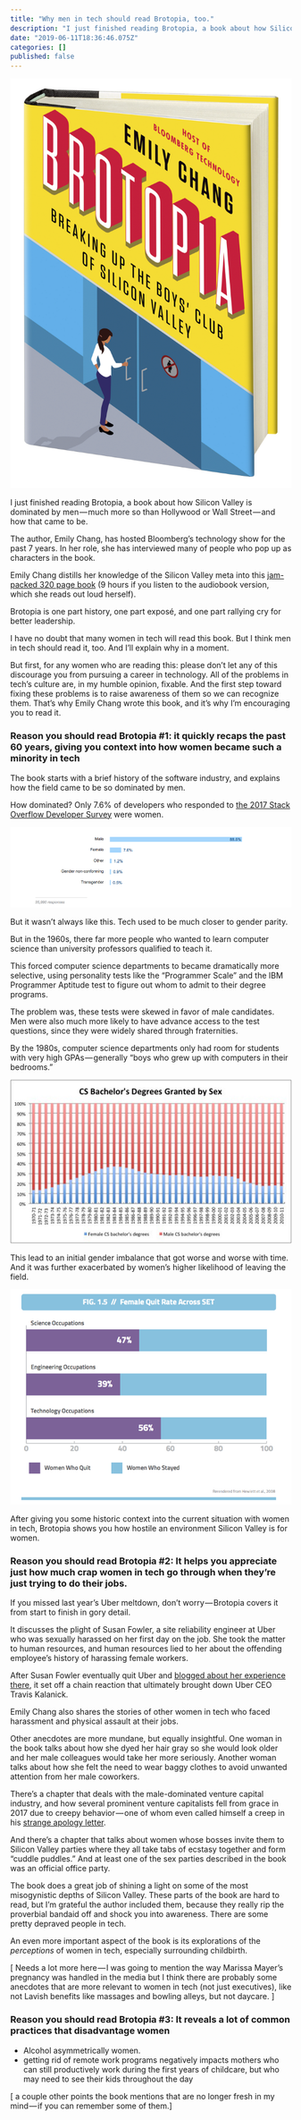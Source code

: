 ```yaml
---
title: "Why men in tech should read Brotopia, too."
description: "I just finished reading Brotopia, a book about how Silicon Valley is dominated by men — much more so than Hollywood or Wall Street — and…"
date: "2019-06-11T18:36:46.075Z"
categories: []
published: false
---
```


![](./asset-1.png)

I just finished reading Brotopia, a book about how Silicon Valley is dominated by men — much more so than Hollywood or Wall Street — and how that came to be.

The author, Emily Chang, has hosted Bloomberg’s technology show for the past 7 years. In her role, she has interviewed many of people who pop up as characters in the book.

Emily Chang distills her knowledge of the Silicon Valley meta into this [jam-packed 320 page book](https://www.amazon.com/gp/product/B078SG9X3Q/ref=as_li_tl?ie=UTF8&camp=1789&creative=9325&creativeASIN=B078SG9X3Q&linkCode=as2&tag=out0b4b-20&linkId=7a740be78391e1f91909c497899562f2) (9 hours if you listen to the audiobook version, which she reads out loud herself).

Brotopia is one part history, one part exposé, and one part rallying cry for better leadership.

I have no doubt that many women in tech will read this book. But I think men in tech should read it, too. And I’ll explain why in a moment.

But first, for any women who are reading this: please don’t let any of this discourage you from pursuing a career in technology. All of the problems in tech’s culture are, in my humble opinion, fixable. And the first step toward fixing these problems is to raise awareness of them so we can recognize them. That’s why Emily Chang wrote this book, and it’s why I’m encouraging you to read it.

### Reason you should read Brotopia #1: it quickly recaps the past 60 years, giving you context into how women became such a minority in tech

The book starts with a brief history of the software industry, and explains how the field came to be so dominated by men. 

How dominated? Only 7.6% of developers who responded to [the 2017 Stack Overflow Developer Survey](https://medium.freecodecamp.org/73-of-programmers-are-web-developers-and-other-insights-from-stack-overflows-massive-2017-survey-89a13b11e370#31e7) were women.

![](./asset-2.png)

But it wasn’t always like this. Tech used to be much closer to gender parity.

But in the 1960s, there far more people who wanted to learn computer science than university professors qualified to teach it.

This forced computer science departments to became dramatically more selective, using personality tests like the “Programmer Scale” and the IBM Programmer Aptitude test to figure out whom to admit to their degree programs.

The problem was, these tests were skewed in favor of male candidates. Men were also much more likely to have advance access to the test questions, since they were widely shared through fraternities.

By the 1980s, computer science departments only had room for students with very high GPAs — generally “boys who grew up with computers in their bedrooms.”

![Computer Science undergraduate degrees issued in the US by sex. Today, less than 20% of CS undergrads are female, down from nearly 40% in 1983. [Graph by Computerworld](https://www.computerworld.com/article/2474991/it-careers/women-computer-science-grads--the-bump-before-the-decline.html).](./asset-3.jpeg)

This lead to an initial gender imbalance that got worse and worse with time. And it was further exacerbated by women’s higher likelihood of leaving the field.

![56% of women in tech abandon their careers within 12 years — far higher than other fields. ([Graph by National Center for Women & Information Technology](https://www.ncwit.org/sites/default/files/resources/womenintech_facts_fullreport_05132016.pdf))](./asset-4.png)

After giving you some historic context into the current situation with women in tech, Brotopia shows you how hostile an environment Silicon Valley is for women.

### Reason you should read Brotopia #2: It helps you appreciate just how much crap women in tech go through when they’re just trying to do their jobs.

If you missed last year’s Uber meltdown, don’t worry — Brotopia covers it from start to finish in gory detail. 

It discusses the plight of Susan Fowler, a site reliability engineer at Uber who was sexually harassed on her first day on the job. She took the matter to human resources, and human resources lied to her about the offending employee’s history of harassing female workers. 

After Susan Fowler eventually quit Uber and [blogged about her experience there](https://www.susanjfowler.com/blog/2017/2/19/reflecting-on-one-very-strange-year-at-uber), it set off a chain reaction that ultimately brought down Uber CEO Travis Kalanick.

Emily Chang also shares the stories of other women in tech who faced harassment and physical assault at their jobs.

Other anecdotes are more mundane, but equally insightful. One woman in the book talks about how she dyed her hair gray so she would look older and her male colleagues would take her more seriously. Another woman talks about how she felt the need to wear baggy clothes to avoid unwanted attention from her male coworkers.

There’s a chapter that deals with the male-dominated venture capital industry, and how several prominent venture capitalists fell from grace in 2017 due to creepy behavior — one of whom even called himself a creep in his [strange apology letter](https://medium.com/@davemcclure/im-a-creep-i-m-sorry-d2c13e996ea0).

And there’s a chapter that talks about women whose bosses invite them to Silicon Valley parties where they all take tabs of ecstasy together and form “cuddle puddles.” And at least one of the sex parties described in the book was an official office party.

The book does a great job of shining a light on some of the most misogynistic depths of Silicon Valley. These parts of the book are hard to read, but I’m grateful the author included them, because they really rip the proverbial bandaid off and shock you into awareness. There are some pretty depraved people in tech.

An even more important aspect of the book is its explorations of the _perceptions_ of women in tech, especially surrounding childbirth. 

\[ Needs a lot more here — I was going to mention the way Marissa Mayer’s pregnancy was handled in the media but I think there are probably some anecdotes that are more relevant to women in tech (not just executives), like not Lavish benefits like massages and bowling alleys, but not daycare. \]

### Reason you should read Brotopia #3: It reveals a lot of common practices that disadvantage women

  

-   Alcohol asymmetrically women.
-   getting rid of remote work programs negatively impacts mothers who can still productively work during the first years of childcare, but who may need to see their kids throughout the day

\[ a couple other points the book mentions that are no longer fresh in my mind — if you can remember some of them.\]
